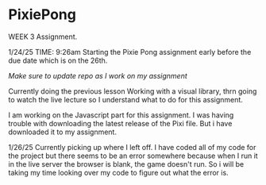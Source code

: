 # PixiePong

WEEK 3 Assignment.

1/24/25 TIME: 9:26am
Starting the Pixie Pong assignment early before the due date which is on the 26th.

_Make sure to update repo as I work on my assignment_

Currently doing the previous lesson Working with a visual library, thrn going to watch the live lecture so I understand what to do for this assignment.

I am working on the Javascript part for this assignment. I was having trouble with downloading the latest release of the Pixi file. But i have downloaded it to my assignment.

1/26/25
Currently picking up where I left off. I have coded all of my code for the project but there seems to be an error somewhere because when I run it in the live server the browser is blank, the game doesn't run. So i will be taking my time looking over my code to figure out what the error is.
